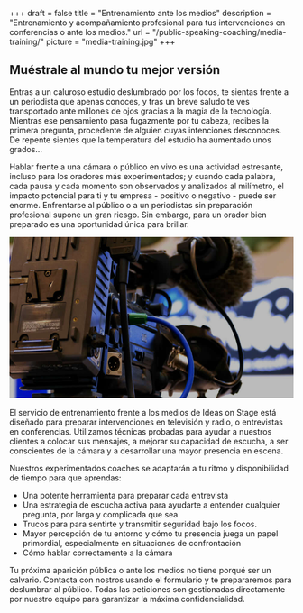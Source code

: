 +++
draft 		= false
title 		= "Entrenamiento ante los medios"
description	= "Entrenamiento y acompañamiento profesional para tus intervenciones en conferencias o ante los medios."
url	 		= "/public-speaking-coaching/media-training/"
picture		= "media-training.jpg"
+++

## Muéstrale al mundo tu mejor versión

Entras a un caluroso estudio deslumbrado por los focos, te sientas frente a un periodista que apenas conoces, y tras un breve saludo te ves transportado ante millones de ojos gracias a la magia de la tecnología. Mientras ese pensamiento pasa fugazmente por tu cabeza, recibes la primera pregunta, procedente de alguien cuyas intenciones desconoces. De repente sientes que la temperatura del estudio ha aumentado unos grados...

Hablar frente a una cámara o público en vivo es una actividad estresante, incluso para los oradores más experimentados; y cuando cada palabra, cada pausa y cada momento son observados y analizados al milímetro, el impacto potencial para ti y tu empresa - positivo o negativo - puede ser enorme. Enfrentarse al público o a un periodistas sin preparación profesional supone un gran riesgo. Sin embargo, para un orador bien preparado es una oportunidad única para brillar.

![media-training][pic1]

El servicio de entrenamiento frente a los medios de Ideas on Stage está diseñado para preparar intervenciones en televisión y radio, o entrevistas en conferencias. Utilizamos técnicas probadas para ayudar a nuestros clientes a colocar sus mensajes, a mejorar su capacidad de escucha, a ser conscientes de la cámara y a desarrollar una mayor presencia en escena.

Nuestros experimentados coaches se adaptarán a tu ritmo y disponibilidad de tiempo para que aprendas:

* Una potente herramienta para preparar cada entrevista
* Una estrategia de escucha activa para ayudarte a entender cualquier pregunta, por larga y complicada que sea
* Trucos para para sentirte y transmitir seguridad bajo los focos.
* Mayor percepción de tu entorno y cómo tu presencia juega un papel primordial, especialmente en situaciones de confrontación
* Cómo hablar correctamente a la cámara

Tu próxima aparición pública o ante los medios no tiene porqué ser un calvario. Contacta con nostros usando el formulario y te prepararemos para deslumbrar al público. Todas las peticiones son gestionadas directamente por nuestro equipo para garantizar la máxima confidencialidad.

[pic1]: media-training.jpg